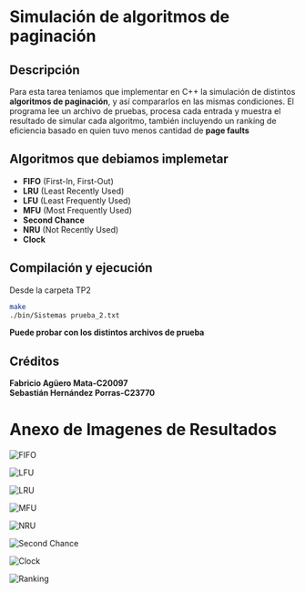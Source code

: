 # Simulación de algoritmos de paginación

## Descripción

Para esta tarea teniamos que implementar en C++ la simulación de distintos **algoritmos de paginación**, y así compararlos en las mismas condiciones. El programa lee un archivo de pruebas, procesa cada entrada y muestra el resultado de simular cada algoritmo, también incluyendo un ranking de eficiencia basado en quien tuvo menos cantidad de **page faults**  

## Algoritmos que debiamos implemetar  

- **FIFO** (First-In, First-Out)  
- **LRU** (Least Recently Used)  
- **LFU** (Least Frequently Used)  
- **MFU** (Most Frequently Used)  
- **Second Chance**  
- **NRU** (Not Recently Used)  
- **Clock**  


## Compilación y ejecución  

Desde la carpeta TP2

```sh
make
./bin/Sistemas prueba_2.txt
```
**Puede probar con los distintos archivos de prueba**

## Créditos

**Fabricio Agüero Mata-C20097**  
**Sebastián Hernández Porras-C23770**

# Anexo de Imagenes de Resultados

![FIFO](./imagenes/FIFO.png)  
  
![LFU](./imagenes/LFU.png)  
  
![LRU](./imagenes/LRU.png)  
  
![MFU](./imagenes/MFU.png)  
  
![NRU](./imagenes/NRU.png)  
  
![Second Chance](./imagenes/SecondChance.png)  
  
![Clock](./imagenes/Clock.png)  
  
![Ranking](./imagenes/Result.png)  
